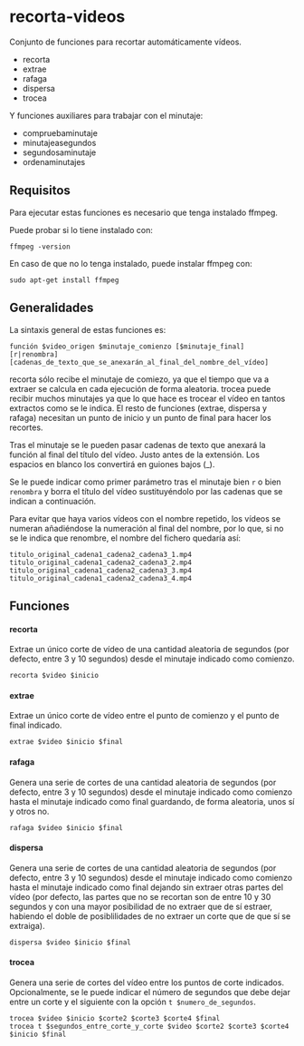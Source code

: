 # recorta-videos
Conjunto de funciones para recortar automáticamente vídeos. 
- recorta
- extrae
- rafaga
- dispersa
- trocea

Y funciones auxiliares para trabajar con el minutaje:

- compruebaminutaje
- minutajeasegundos
- segundosaminutaje
- ordenaminutajes

## Requisitos

Para ejecutar estas funciones es necesario que tenga instalado ffmpeg. 

Puede probar si lo tiene instalado con:

`ffmpeg -version`

En caso de que no lo tenga instalado, puede instalar ffmpeg con:

`sudo apt-get install ffmpeg`

## Generalidades

La sintaxis general de estas funciones es:

`función $video_origen $minutaje_comienzo [$minutaje_final] [r|renombra] [cadenas_de_texto_que_se_anexarán_al_final_del_nombre_del_vídeo]`

recorta sólo recibe el minutaje de comiezo, ya que el tiempo que va a extraer se calcula en cada ejecución de forma aleatoria. 
trocea puede recibir muchos minutajes ya que lo que hace es trocear el vídeo en tantos extractos como se le indica. 
El resto de funciones (extrae, dispersa y rafaga) necesitan un punto de inicio y un punto de final para hacer los recortes. 

Tras el minutaje se le pueden pasar cadenas de texto que anexará la función al final del título del vídeo. Justo antes de la extensión. Los espacios en blanco los convertirá en guiones bajos (_). 

Se le puede indicar como primer parámetro tras el minutaje bien `r` o bien `renombra` y borra el título del vídeo sustituyéndolo por las cadenas que se indican a continuación. 

Para evitar que haya varios vídeos con el nombre repetido, los vídeos se numeran añadiéndose la numeración al final del nombre, por lo que, si no se le indica que renombre, el nombre del fichero quedaría así:

`titulo_original_cadena1_cadena2_cadena3_1.mp4`  
`titulo_original_cadena1_cadena2_cadena3_2.mp4`  
`titulo_original_cadena1_cadena2_cadena3_3.mp4`  
`titulo_original_cadena1_cadena2_cadena3_4.mp4`

## Funciones

#### recorta
Extrae un único corte de vídeo de una cantidad aleatoria de segundos (por defecto, entre 3 y 10 segundos) desde el minutaje indicado como comienzo. 

`recorta $video $inicio` 

#### extrae
Extrae un único corte de vídeo entre el punto de comienzo y el punto de final indicado. 

`extrae $video $inicio $final`

#### rafaga 
Genera una serie de cortes de una cantidad aleatoria de segundos (por defecto, entre 3 y 10 segundos) desde el minutaje indicado como comienzo hasta el minutaje indicado como final guardando, de forma aleatoria, unos sí y otros no. 

`rafaga $video $inicio $final`

#### dispersa
Genera una serie de cortes de una cantidad aleatoria de segundos (por defecto, entre 3 y 10 segundos) desde el minutaje indicado como comienzo hasta el minutaje indicado como final dejando sin extraer otras partes del vídeo (por defecto, las partes que no se recortan son de entre 10 y 30 segundos y con una mayor posibilidad de no extraer que de sí estraer, habiendo el doble de posiblilidades de no extraer un corte que de que sí se extraiga).

`dispersa $video $inicio $final`

#### trocea

Genera una serie de cortes del vídeo entre los puntos de corte indicados. Opcionalmente, se le puede indicar el número de segundos que debe dejar entre un corte y el siguiente con la opción `t $numero_de_segundos`. 

`trocea $video $inicio $corte2 $corte3 $corte4 $final`  
`trocea t $segundos_entre_corte_y_corte $video $corte2 $corte3 $corte4 $inicio $final`

